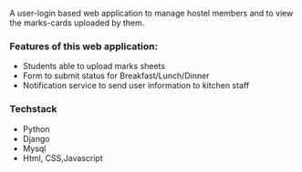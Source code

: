 A user-login based web application to manage hostel members and to view the marks-cards uploaded by them.

### Features of this web application:
- Students able to upload marks sheets 
- Form to submit status for Breakfast/Lunch/Dinner
- Notification service to send user information to kitchen staff

### Techstack
- Python
- Django
- Mysql
- Html, CSS,Javascript
